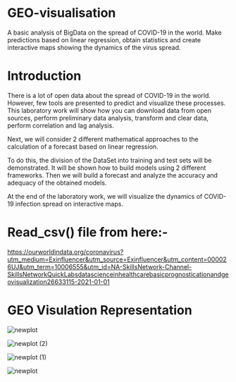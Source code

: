 # GEO-visualisation
A basic analysis of BigData on the spread of COVID-19 in the world.  Make predictions based on linear regression, obtain statistics and create interactive maps showing the dynamics of the virus spread. 

# Introduction
There is a lot of open data about the spread of COVID-19 in the world. However, few tools are presented to predict and visualize these processes. This laboratory work will show how you can download data from open sources, perform preliminary data analysis, transform and clear data, perform correlation and lag analysis.

Next, we will consider 2 different mathematical approaches to the calculation of a forecast based on linear regression.

To do this, the division of the DataSet into training and test sets will be demonstrated. It will be shown how to build models using 2 different frameworks. Then we will build a forecast and analyze the accuracy and adequacy of the obtained models.

At the end of the laboratory work, we will visualize the dynamics of COVID-19 infection spread on interactive maps.

# Read_csv() file from here:-
https://ourworldindata.org/coronavirus?utm_medium=Exinfluencer&utm_source=Exinfluencer&utm_content=000026UJ&utm_term=10006555&utm_id=NA-SkillsNetwork-Channel-SkillsNetworkQuickLabsdatascienceinhealthcarebasicprognosticationandgeovisualization26633115-2021-01-01


# GEO Visulation Representation

![newplot](https://user-images.githubusercontent.com/97192100/148823528-bf1c2081-e054-4f25-97b2-823dcaabcf1f.png)

![newplot (2)](https://user-images.githubusercontent.com/97192100/148823721-a864682f-b344-4ab0-896a-2fcc65eafa5e.png)

![newplot (1)](https://user-images.githubusercontent.com/97192100/148823727-50cb2f4a-616b-4cfc-a168-62682f7689aa.png)

![newplot](https://user-images.githubusercontent.com/97192100/148823728-d9ef9046-c1ad-4c1e-8a1c-127e66357f12.png)
